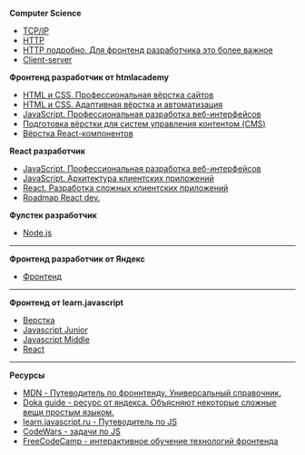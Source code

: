 **Computer Science** 
- [TCP/IP](https://ru.wikipedia.org/wiki/TCP/IP)
- [HTTP](https://ru.wikipedia.org/wiki/HTTP)
- [HTTP подробно. Для фронтенд разработчика это более важное](https://developer.mozilla.org/ru/docs/Web/HTTP)
- [Client-server](https://ru.wikipedia.org/wiki/%D0%9A%D0%BB%D0%B8%D0%B5%D0%BD%D1%82_%E2%80%94_%D1%81%D0%B5%D1%80%D0%B2%D0%B5%D1%80)


**Фронтенд разработчик от htmlacademy**  
- [HTML и CSS. Профессиональная вёрстка сайтов](https://github.com/goupriver/education/blob/main/frontend-1.md)
- [HTML и CSS. Адаптивная вёрстка и автоматизация](https://github.com/goupriver/education/blob/main/frontend-2.md)  
- [JavaScript. Профессиональная разработка веб-интерфейсов](https://github.com/goupriver/education/blob/main/frontend-javascript.md)
- [Подготовка вёрстки для cистем управления контентом (CMS)](https://github.com/goupriver/education/blob/main/frontend-cms.md)
- [Вёрстка React-компонентов](https://github.com/goupriver/education/blob/main/frontend-react.md)

**React разработчик**
- [JavaScript. Профессиональная разработка веб-интерфейсов](https://github.com/goupriver/education/blob/main/frontend-javascript.md)
- [JavaScript. Архитектура клиентских приложений](https://github.com/goupriver/education/blob/main/react-1.md)
- [React. Разработка сложных клиентских приложений](https://github.com/goupriver/education/blob/main/react-2.md)
- [Roadmap React dev.](https://github.com/adam-golab/react-developer-roadmap/blob/master/README-RU.md)

**Фулстек разработчик**
- [Node.js](https://github.com/goupriver/education/blob/main/fullstack.md)

------------

**Фронтенд разработчик от Яндекс**
- [Фронтенд](https://github.com/goupriver/education/blob/main/web-syllabus.pdf)

------------------------

**Фронтенд от learn.javascript**
- [Верстка](https://github.com/goupriver/education/blob/main/js-learn-layout.md)
- [Javascript Junior](https://github.com/goupriver/education/blob/main/js-learn-junior.md)
- [Javascript Middle](https://github.com/goupriver/education/blob/main/js-learn-middle.md)
- [React](https://github.com/goupriver/education/blob/main/learn-react.md)

-----------

**Ресурсы**
- [MDN - Путеводитель по фроннтенду. Универсальный справочник.](https://developer.mozilla.org)
- [Doka guide - ресурс от яндекса. Объясняют некоторые сложные вещи простым языком.](https://doka.guide)
- [learn.javascript.ru - Путеводитель по JS](https://learn.javascript.ru)
- [CodeWars - задачи по JS](https://www.codewars.com)
- [FreeCodeCamp - интерактивное обучение технологий фронтенда](https://www.freecodecamp.org/learn)
